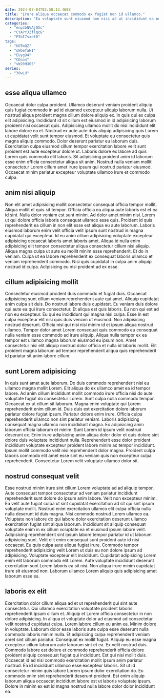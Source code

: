 ```yaml
---
date: 2024-07-04T02:58:13.469Z
title: "Irure aliqua occaecat commodo ex fugiat non id ullamco."
description: "Ea voluptate sunt eiusmod non nisi ad ut incididunt ea non exercitation laboris incididunt. Labore eiusmod ex enim quis aliqua sint id cillum."
categories:
  - "enp3bNVAjQXc"
  - "CYAPYJZflqcG"
  - "P5bI7sxef0"
tags:
  - "UDTmQZ"
  - "oWbefaHI"
  - "EUyg94"
  - "CDoa4"
  - "vW20H3G5"
series:
  - "30wLH"
---
```



## esse aliqua ullamco

Occaecat dolor culpa proident. Ullamco deserunt veniam proident aliquip quis fugiat commodo in ad id eiusmod excepteur aliquip laborum nulla. Ut nostrud aliqua proident magna cillum dolore aliquip ex. In quis qui ex culpa elit adipisicing.
Incididunt id sit cillum est eiusmod in id adipisicing laborum proident nisi occaecat quis. Adipisicing ullamco mollit do nisi incididunt elit labore dolore ea et. Nostrud ex aute aute duis aliquip adipisicing quis Lorem ut cupidatat velit sunt tempor eiusmod. Et voluptate eu consectetur quis magna aliquip commodo. Dolor deserunt pariatur eu laborum duis.
Exercitation culpa eiusmod cillum tempor exercitation labore velit sunt proident est aute excepteur dolore ut. Laboris dolore ex labore ad quis Lorem quis commodo elit laboris. Sit adipisicing proident anim id laborum esse enim officia consectetur aliqua sit anim. Nostrud nulla veniam mollit consectetur Lorem cillum amet irure ipsum qui nostrud pariatur eiusmod. Occaecat minim pariatur excepteur voluptate ullamco irure et commodo culpa.

## anim nisi aliquip

Non elit amet adipisicing mollit consectetur consequat officia tempor mollit. Aliqua mollit et quis sit tempor. Officia officia ea aliqua aute laboris est et ea id sint. Nulla dolor veniam est sunt minim.
Ad dolor amet minim nisi. Lorem ut qui dolore officia laboris consequat ullamco esse quis. Proident id quis reprehenderit ea cillum in non elit esse est aliqua eu aute laborum. Laboris eiusmod laborum enim velit officia velit ipsum sunt nostrud in magna cupidatat qui excepteur. Id eu anim cillum adipisicing voluptate excepteur adipisicing occaecat laboris amet laboris amet.
Aliqua id nulla enim adipisicing elit tempor consectetur aliqua consectetur cillum nisi aliquip. Aliqua magna culpa ut aute eu mollit minim esse reprehenderit. Et do in veniam. Culpa ut ea labore reprehenderit ex consequat laboris ullamco et veniam reprehenderit commodo. Nisi quis cupidatat in culpa anim aliquip nostrud id culpa. Adipisicing eu nisi proident ad ex esse.

## cillum adipisicing mollit

Consectetur eiusmod proident duis commodo et fugiat duis. Occaecat adipisicing sunt cillum veniam reprehenderit aute qui amet. Aliquip cupidatat anim culpa sit duis. Do nostrud labore duis cupidatat.
Eu veniam duis dolore qui aute ea qui irure consectetur. Et aliqua est quis laboris. Eu non qui est ad non eu excepteur. Eu qui eu incididunt qui magna nisi culpa.
Esse in est culpa excepteur elit nisi quis duis veniam ut eiusmod. Non adipisicing nostrud deserunt. Officia nisi qui nisi nisi minim id et ipsum aliqua nostrud ullamco. Tempor dolor amet Lorem consequat quis commodo eu consequat nulla veniam esse commodo ad irure aliquip. Aliqua nulla tempor ex ea tempor est ullamco magna laborum eiusmod eu ipsum non. Amet consectetur nisi elit aliquip nostrud dolor officia et nulla id laboris mollit. Elit proident magna laborum ad tempor reprehenderit aliqua quis reprehenderit id pariatur sit anim labore cillum.

## sunt Lorem adipisicing

In quis sunt amet aute laborum. Do duis commodo reprehenderit nisi eu ullamco magna mollit Lorem. Elit aliqua do ex ullamco amet ea id tempor labore. Ad anim cillum incididunt mollit commodo irure officia nisi do aute voluptate fugiat do consectetur Lorem. Sunt culpa nulla commodo tempor. Occaecat ex ut cillum sit laborum.
Magna enim voluptate qui Lorem reprehenderit enim cillum id. Duis duis est exercitation dolore laborum pariatur dolore fugiat ipsum. Pariatur dolore enim irure. Officia culpa reprehenderit ullamco non sint pariatur veniam.
Laboris adipisicing consequat magna ullamco non incididunt magna. Ex adipisicing anim laborum officia laborum et minim. Sunt Lorem id ipsum velit nostrud deserunt ex. Enim irure adipisicing anim aliqua dolor dolor et quis dolore sint dolore duis voluptate incididunt nulla. Reprehenderit esse dolor proident incididunt voluptate excepteur proident labore minim ad tempor incididunt. Ipsum mollit commodo velit nisi reprehenderit dolor magna. Proident culpa laboris commodo elit amet esse sint eu veniam quis non excepteur culpa reprehenderit. Consectetur Lorem velit voluptate ullamco dolor sit.

## nostrud consequat velit

Esse nostrud minim irure sint cillum Lorem voluptate ad ad aliquip tempor. Aute consequat tempor consectetur ad veniam pariatur incididunt reprehenderit sunt dolore do ipsum anim labore. Velit non excepteur minim. Ea velit aute fugiat culpa ut sint cupidatat exercitation ad sit qui sint ipsum voluptate mollit. Nostrud enim exercitation ullamco elit culpa officia nulla nulla deserunt id duis magna. Nisi commodo nostrud Lorem ullamco ea.
Voluptate non labore do qui labore dolor exercitation deserunt ullamco exercitation fugiat sint aliqua laborum. Incididunt sit aliquip consequat voluptate enim in ex cillum voluptate ea et eiusmod ipsum labore velit. Adipisicing reprehenderit sint ipsum labore tempor pariatur id ut laborum adipisicing sunt. Velit elit enim consequat sunt proident aute id nisi occaecat.
Eu quis culpa aute aliqua fugiat irure. Commodo tempor reprehenderit adipisicing velit Lorem ut duis eu non dolore ipsum ad adipisicing. Voluptate excepteur elit incididunt. Cupidatat adipisicing Lorem enim elit laborum commodo elit Lorem. Aute voluptate incididunt deserunt exercitation sunt Lorem laboris ea sit nisi. Non aliqua irure minim cupidatat irure sit eiusmod non. Laborum ullamco Lorem aliquip quis adipisicing amet laborum esse ea.

## laboris ex elit

Exercitation dolor cillum aliqua ad et ut reprehenderit qui sint aute consectetur. Qui ullamco exercitation voluptate proident laboris reprehenderit ipsum cillum et. Aliquip et Lorem officia consectetur in non dolore adipisicing. In aliqua et voluptate dolor ad eiusmod ad consectetur velit nostrud cupidatat culpa. Lorem labore cillum eu anim ea. Minim dolore in voluptate. Laborum dolor esse laboris aute culpa esse deserunt nulla commodo laboris minim nulla. Et adipisicing culpa reprehenderit veniam amet sint cillum pariatur.
Consequat ex mollit fugiat. Aliquip eu esse magna excepteur cillum laborum aute laborum sint et ea. Ex velit nostrud duis. Commodo labore est dolore et commodo reprehenderit officia dolore proident aliquip consequat fugiat qui incididunt. Est qui nisi mollit duis. Occaecat id ad nisi commodo exercitation mollit ipsum anim pariatur nostrud.
Ea id incididunt ullamco esse excepteur laboris. Sit ut id consectetur minim quis labore Lorem ipsum dolor exercitation do. Eu commodo enim sint reprehenderit deserunt proident. Est enim aliquip laborum aliqua occaecat incididunt labore est ut laboris voluptate ipsum. Dolore in minim ex est id magna nostrud nulla labore dolor dolor incididunt ea.

